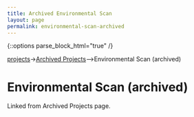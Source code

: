 ```yaml
---
title: Archived Environmental Scan
layout: page
permalink: environmental-scan-archived
---
```

   {::options parse_block_html="true" /}

<a href="/projects">projects</a>-><a href="projects-archived">Archived Projects</a>-->Environmental Scan (archived)

<h1 id="top">Environmental Scan (archived)</h1>

Linked from Archived Projects page.
